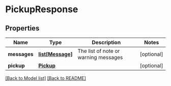 # PickupResponse

## Properties

Name | Type | Description | Notes
------------ | ------------- | ------------- | -------------
**messages** | [**list[Message]**](Message.md) | The list of note or warning messages | [optional] 
**pickup** | [**Pickup**](Pickup.md) |  | [optional] 

[[Back to Model list]](../README.md#documentation-for-models) [[Back to README]](../README.md)

